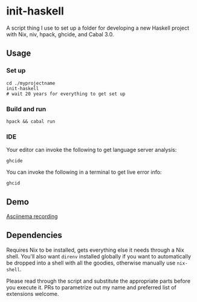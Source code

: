 # init-haskell

A script thing I use to set up a folder for developing a new Haskell project with Nix, niv, hpack, ghcide, and Cabal 3.0.

## Usage

### Set up

```
cd ./myprojectname
init-haskell
# wait 20 years for everything to get set up
```

### Build and run

```
hpack && cabal run
```

### IDE

Your editor can invoke the following to get language server analysis:

```
ghcide
```

You can invoke the following in a terminal to get live error info:

```
ghcid
```

## Demo

[Asciinema recording](https://asciinema.org/a/Zonjs546k8cD6et4Hz2EUx6nZ)

## Dependencies

Requires Nix to be installed, gets everything else it needs through a Nix shell. You'll also want `direnv` installed globally if you want to automatically be dropped into a shell with all the goodies, otherwise manually use `nix-shell`.

Please read through the script and substitute the appropriate parts before you execute it. PRs to parametrize out my name and preferred list of extensions welcome.
